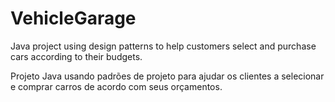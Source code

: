 # VehicleGarage
Java project using design patterns to help customers select and purchase cars according to their budgets. 

Projeto Java usando padrões de projeto para ajudar os clientes a selecionar e comprar carros de acordo com seus orçamentos.
